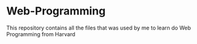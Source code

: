 # Web-Programming
This repository contains all the files that was used by me to learn do Web Programming from Harvard

